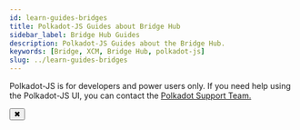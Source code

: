 ```yaml
---
id: learn-guides-bridges
title: Polkadot-JS Guides about Bridge Hub
sidebar_label: Bridge Hub Guides
description: Polkadot-JS Guides about the Bridge Hub.
keywords: [Bridge, XCM, Bridge Hub, polkadot-js]
slug: ../learn-guides-bridges
---
```


<!-- MessageBox -->
<div id="messageBox" class="floating-message-box">
  <p>
    Polkadot-JS is for developers and power users only. If you need help using the Polkadot-JS UI, you can contact the
    <a href="https://support.polkadot.network/support/home" target="_blank" rel="noopener noreferrer">
      Polkadot Support Team.
    </a>
  </p>
  <button class="close-messagebox" aria-label="Close message">✖</button>
</div>

<!--  TODO: Add index cards -->